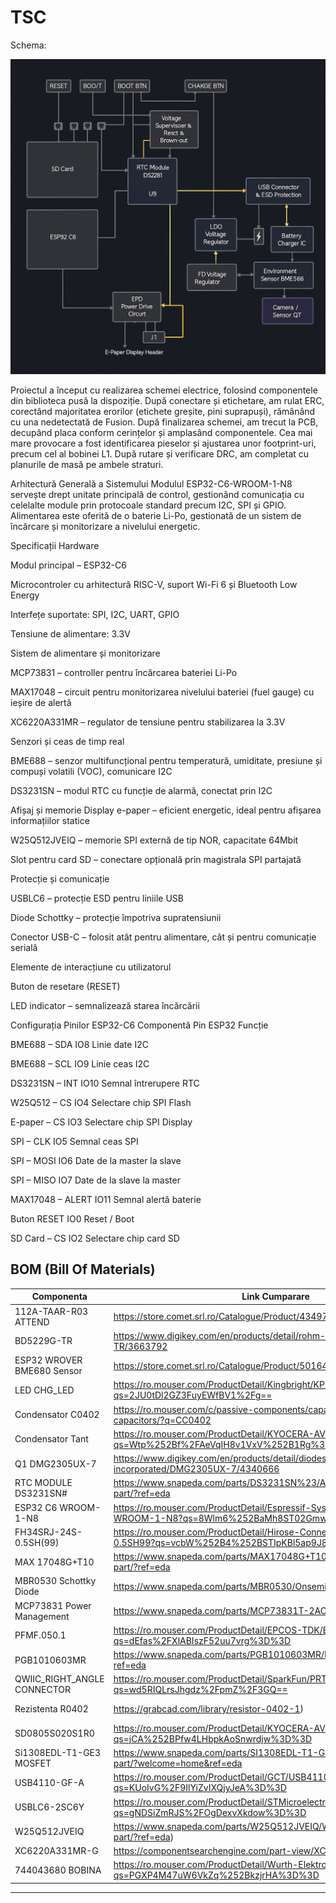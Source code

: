 # TSC

Schema:

![Diagrama Bloc](Images/SCHEMA.png)


Proiectul a început cu realizarea schemei electrice, folosind componentele din biblioteca pusă la dispoziție. După conectare și etichetare, am rulat ERC, corectând majoritatea erorilor (etichete greșite, pini suprapuși), rămânând cu una nedetectată de Fusion.
După finalizarea schemei, am trecut la PCB, decupând placa conform cerințelor și amplasând componentele. Cea mai mare provocare a fost identificarea pieselor și ajustarea unor footprint-uri, precum cel al bobinei L1. După rutare și verificare DRC, am completat cu planurile de masă pe ambele straturi.

Arhitectură Generală a Sistemului
Modulul ESP32-C6-WROOM-1-N8 servește drept unitate principală de control, gestionând comunicația cu celelalte module prin protocoale standard precum I2C, SPI și GPIO. Alimentarea este oferită de o baterie Li-Po, gestionată de un sistem de încărcare și monitorizare a nivelului energetic.

Specificații Hardware

Modul principal – ESP32-C6

Microcontroler cu arhitectură RISC-V, suport Wi-Fi 6 și Bluetooth Low Energy

Interfețe suportate: SPI, I2C, UART, GPIO

Tensiune de alimentare: 3.3V

Sistem de alimentare și monitorizare

MCP73831 – controller pentru încărcarea bateriei Li-Po

MAX17048 – circuit pentru monitorizarea nivelului bateriei (fuel gauge) cu ieșire de alertă

XC6220A331MR – regulator de tensiune pentru stabilizarea la 3.3V

Senzori și ceas de timp real

BME688 – senzor multifuncțional pentru temperatură, umiditate, presiune și compuși volatili (VOC), comunicare I2C

DS3231SN – modul RTC cu funcție de alarmă, conectat prin I2C


Afișaj și memorie
Display e-paper – eficient energetic, ideal pentru afișarea informațiilor statice

W25Q512JVEIQ – memorie SPI externă de tip NOR, capacitate 64Mbit

Slot pentru card SD – conectare opțională prin magistrala SPI partajată

Protecție și comunicație

USBLC6 – protecție ESD pentru liniile USB

Diode Schottky – protecție împotriva supratensiunii

Conector USB-C – folosit atât pentru alimentare, cât și pentru comunicație serială

Elemente de interacțiune cu utilizatorul

Buton de resetare (RESET)

LED indicator – semnalizează starea încărcării




Configurația Pinilor ESP32-C6
Componentă	Pin ESP32	Funcție

BME688 – SDA	IO8	Linie date I2C

BME688 – SCL	IO9	Linie ceas I2C

DS3231SN – INT	IO10	Semnal întrerupere RTC

W25Q512 – CS	IO4	Selectare chip SPI Flash

E-paper – CS	IO3	Selectare chip SPI Display

SPI – CLK	IO5	Semnal ceas SPI

SPI – MOSI	IO6	Date de la master la slave

SPI – MISO	IO7	Date de la slave la master

MAX17048 – ALERT	IO11	Semnal alertă baterie

Buton RESET	IO0	Reset / Boot

SD Card – CS	IO2	Selectare chip card SD


## BOM (Bill Of Materials)

| Componenta                        | Link Cumparare                                                                                                   | Datasheet                                                                                          
|-----------------------------------|------------------------------------------------------------------------------------------------------------------|---------------------------------------------------------------------------------------------------
| 112A-TAAR-R03 ATTEND              | https://store.comet.srl.ro/Catalogue/Product/43497/                                                              | https://www.snapeda.com/parts/112A-TAAR-R03/Attend/datasheet/                                    
| BD5229G-TR                        | https://www.digikey.com/en/products/detail/rohm-semiconductor/BD5229G-TR/3663792                                 | https://fscdn.rohm.com/en/products/databook/datasheet/ic/power/voltage_detector/bd52xxg-e.pdf    
| ESP32 WROVER BME680 Sensor        | https://store.comet.srl.ro/Catalogue/Product/50164/                                                              | https://www.bosch-sensortec.com/media/boschsensortec/downloads/datasheets/bst-bme680-ds001.pdf   
| LED CHG_LED                       | https://ro.mouser.com/ProductDetail/Kingbright/KP-1608SURCK?qs=2JU0tDl2GZ3FuyEWfBV1%2Fg==                        | https://www.snapeda.com/parts/KP-1608SURCK/Kingbright/datasheet/                                 
| Condensator C0402                 | https://ro.mouser.com/c/passive-components/capacitors/ceramic-capacitors/?q=CC0402                               | https://componentsearchengine.com/Datasheets/2/CC0402MRX5R5BB106.pdf                             
| Condensator Tant                  | https://ro.mouser.com/ProductDetail/KYOCERA-AVX/TAJW107M010RNJ?qs=Wtp%252Bf%2FAeVqIH8v1VxV%252B1Rg%3D%3D         | https://ro.mouser.com/datasheet/2/40/TAJ-3165264.pdf                                             
| Q1 DMG2305UX-7                    | https://www.digikey.com/en/products/detail/diodes-incorporated/DMG2305UX-7/4340666                               | https://www.diodes.com/assets/Datasheets/DMG2305UX.pdf                                           
| RTC MODULE DS3231SN#              | https://www.snapeda.com/parts/DS3231SN%23/Analog+Devices/view-part/?ref=eda                                      | https://www.snapeda.com/parts/DS3231SN%23/Analog%20Devices/datasheet/                            
| ESP32 C6 WROOM-1-N8               | https://ro.mouser.com/ProductDetail/Espressif-Systems/ESP32-C6-WROOM-1-N8?qs=8Wlm6%252BaMh8ST02Gmwp74cw%3D%3D    | https://www.snapeda.com/parts/ESP32-C6-WROOM-1-N8/Espressif%20Systems/datasheet/                 
| FH34SRJ-24S-0.5SH(99)             | https://ro.mouser.com/ProductDetail/Hirose-Connector/FH34SRJ-24S-0.5SH99?qs=vcbW%252B4%252BSTIpKBl5ap9J8Fw%3D%3D | https://www.snapeda.com/parts/FH34SRJ-24S-0.5SH(99)/Hirose%20Connector/datasheet/                
| MAX 17048G+T10                    | https://www.snapeda.com/parts/MAX17048G+T10/Analog+Devices/view-part/?ref=eda                                    | https://www.snapeda.com/parts/MAX17048G+T10/Analog%20Devices/datasheet/                          
| MBR0530 Schottky Diode            | https://www.snapeda.com/parts/MBR0530/Onsemi/view-part/?ref=snap                                                 | https://www.snapeda.com/parts/MBR0530/ON%20Semiconductor/datasheet/                              
| MCP73831 Power Management         | https://www.snapeda.com/parts/MCP73831T-2ACI/OT/Microchip/datasheet/                                             | https://www.snapeda.com/parts/MCP73831T-2ACI/OT/Microchip/datasheet/                             
| PFMF.050.1                        | https://ro.mouser.com/ProductDetail/EPCOS-TDK/B72520T0350K062?qs=dEfas%2FXlABIszF52uu7vrg%3D%3D                  | https://www.tdk-electronics.tdk.com/inf/75/db/CTVS_14/Surge_protection_series.pdf                
| PGB1010603MR                      | https://www.snapeda.com/parts/PGB1010603MR/Littelfuse/view-part/?ref=eda                                         | https://www.snapeda.com/parts/PGB1010603MR/Littelfuse%20Inc./datasheet/                          
| QWIIC_RIGHT_ANGLE CONNECTOR       | https://ro.mouser.com/ProductDetail/SparkFun/PRT-14417?qs=wd5RIQLrsJhgdz%2FpmZ%2F3GQ==                           | https://ro.mouser.com/datasheet/2/813/Qwiic_Connector_Datasheet-1223982.pdf                      
| Rezistenta R0402                  | https://grabcad.com/library/resistor-0402-1)                                                                     | https://www.yageo.com/upload/media/product/products/datasheet/rchip/PYu-RC_Group_51_RoHS_L_12.pdf
| SD0805S020S1R0                    | https://ro.mouser.com/ProductDetail/KYOCERA-AVX/SD0805S020S1R0?qs=jCA%252BPfw4LHbpkAoSnwrdjw%3D%3D               | https://ro.mouser.com/datasheet/2/40/schottky-3165252.pdf                                        
| Si1308EDL-T1-GE3 MOSFET           | https://www.snapeda.com/parts/SI1308EDL-T1-GE3/Vishay+Siliconix/view-part/?welcome=home&ref=eda                  | https://www.snapeda.com/parts/SI1308EDL-T1-GE3/Vishay%20Siliconix/datasheet/                     
| USB4110-GF-A                      | https://ro.mouser.com/ProductDetail/GCT/USB4110-GF-A?qs=KUoIvG%2F9IlYiZvIXQjyJeA%3D%3D                           | https://ro.mouser.com/datasheet/2/837/GCT_USB4110_Product_Drawing___20k_cycles-3455479.pdf       
| USBLC6-2SC6Y                      | https://ro.mouser.com/ProductDetail/STMicroelectronics/USBLC6-2SC6Y?qs=gNDSiZmRJS%2FOgDexvXkdow%3D%3D            | https://ro.mouser.com/datasheet/2/389/usblc6_2sc6y-1852505.pdf                                   
| W25Q512JVEIQ                      | https://www.snapeda.com/parts/W25Q512JVEIQ/Winbond+Electronics/view-part/?ref=eda)                               | https://www.winbond.com/resource-files/W25Q512JV%20SPI%20RevB%2006252019%20KMS.pdf               
| XC6220A331MR-G                    | https://componentsearchengine.com/part-view/XC6220A331MR-G/Torex                                                 | https://product.torexsemi.com/system/files/series/xc6220.pdf                                     
| 744043680 BOBINA                  | https://ro.mouser.com/ProductDetail/Wurth-Elektronik/744043680?qs=PGXP4M47uW6VkZq%252BkzjrHA%3D%3D               | https://www.we-online.com/components/products/datasheet/744043680.pdf                            

---

